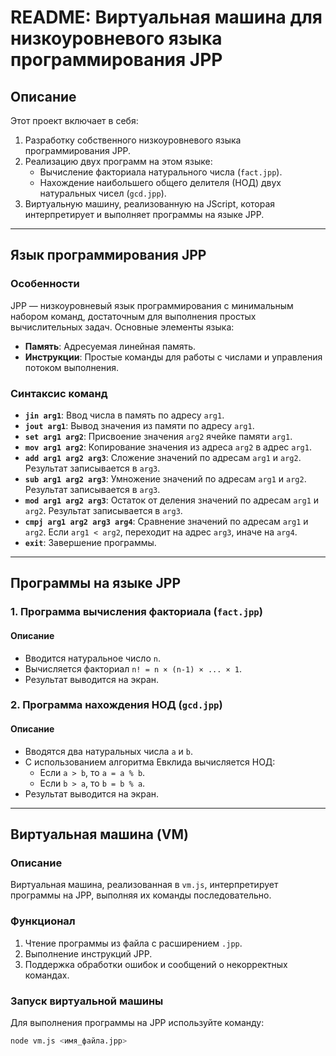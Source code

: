 # README: Виртуальная машина для низкоуровневого языка программирования JPP

## Описание
Этот проект включает в себя:
1. Разработку собственного низкоуровневого языка программирования JPP.
2. Реализацию двух программ на этом языке:
   - Вычисление факториала натурального числа (`fact.jpp`).
   - Нахождение наибольшего общего делителя (НОД) двух натуральных чисел (`gcd.jpp`).
3. Виртуальную машину, реализованную на JScript, которая интерпретирует и выполняет программы на языке JPP.

---

## Язык программирования JPP

### Особенности
JPP — низкоуровневый язык программирования с минимальным набором команд, достаточным для выполнения простых вычислительных задач. Основные элементы языка:
- **Память**: Адресуемая линейная память.
- **Инструкции**: Простые команды для работы с числами и управления потоком выполнения.

### Синтаксис команд
- **`jin arg1`**: Ввод числа в память по адресу `arg1`.
- **`jout arg1`**: Вывод значения из памяти по адресу `arg1`.
- **`set arg1 arg2`**: Присвоение значения `arg2` ячейке памяти `arg1`.
- **`mov arg1 arg2`**: Копирование значения из адреса `arg2` в адрес `arg1`.
- **`add arg1 arg2 arg3`**: Сложение значений по адресам `arg1` и `arg2`. Результат записывается в `arg3`.
- **`sub arg1 arg2 arg3`**: Умножение значений по адресам `arg1` и `arg2`. Результат записывается в `arg3`.
- **`mod arg1 arg2 arg3`**: Остаток от деления значений по адресам `arg1` и `arg2`. Результат записывается в `arg3`.
- **`cmpj arg1 arg2 arg3 arg4`**: Сравнение значений по адресам `arg1` и `arg2`. Если `arg1 < arg2`, переходит на адрес `arg3`, иначе на `arg4`.
- **`exit`**: Завершение программы.

---

## Программы на языке JPP

### 1. Программа вычисления факториала (`fact.jpp`)
#### Описание
- Вводится натуральное число `n`.
- Вычисляется факториал `n! = n × (n-1) × ... × 1`.
- Результат выводится на экран.

### 2. Программа нахождения НОД (`gcd.jpp`)
#### Описание
- Вводятся два натуральных числа `a` и `b`.
- С использованием алгоритма Евклида вычисляется НОД:
  - Если `a > b`, то `a = a % b`.
  - Если `b > a`, то `b = b % a`.
- Результат выводится на экран.

---

## Виртуальная машина (VM)

### Описание
Виртуальная машина, реализованная в `vm.js`, интерпретирует программы на JPP, выполняя их команды последовательно. 

### Функционал
1. Чтение программы из файла с расширением `.jpp`.
2. Выполнение инструкций JPP.
3. Поддержка обработки ошибок и сообщений о некорректных командах.

### Запуск виртуальной машины
Для выполнения программы на JPP используйте команду:
```bash
node vm.js <имя_файла.jpp>
